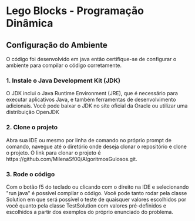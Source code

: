 
<h1> Lego Blocks - Programação Dinâmica</h1>

<h2> Configuração do Ambiente </h2>
<p>O código foi desenvolvido em java então certifique-se de configurar o ambiente para compilar o código corretamente.</p>

<h3> 1. Instale o Java Development Kit (JDK)</h3>
<p>O JDK inclui o Java Runtime Environment (JRE), que é necessário para executar aplicativos Java, e também ferramentas de desenvolvimento adicionais. Você pode baixar o JDK no site oficial da Oracle ou utilizar uma distribuição OpenJDK </p>

<h3> 2. Clone o projeto </h3>
<p> Abra sua IDE ou mesmo por linha de comando no próprio prompt de comando, navegue até o diretório onde deseja clonar o repositório e clone o projeto. O link para clonar o projeto é https://github.com/MilenaSf00/AlgoritmosGulosos.git. </p>

<h3> 3. Rode o código  </h3>
<p> Com o botão f5 do teclado ou clicando com o direito na IDE e selecionando "run java" é possível compilar o código. Você pode tanto rodar pela classe Solution em que será possível o teste de quaisquer valores escolhidos por você quanto pela classe TestSolution com valores pré-definidos e escolhidos a partir dos exemplos do próprio enunciado do problema. </p>
